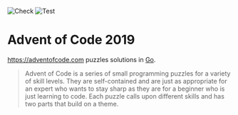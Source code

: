 ![Check](https://github.com/kaworu/adventofcode-2019/workflows/Check/badge.svg)
![Test](https://github.com/kaworu/adventofcode-2019/workflows/Test/badge.svg)

# Advent of Code 2019

https://adventofcode.com puzzles solutions in [Go][].

> Advent of Code is a series of small programming puzzles for a variety of
> skill levels. They are self-contained and are just as appropriate for an
> expert who wants to stay sharp as they are for a beginner who is just
> learning to code. Each puzzle calls upon different skills and has two parts
> that build on a theme.

[Go]: https://golang.org/
